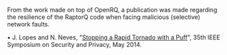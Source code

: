 From the work made on top of OpenRQ, a publication was made regarding the resilience of the RaptorQ code when facing malicious (selective) network faults.

&bull; J. Lopes and N. Neves, "[Stopping a Rapid Tornado with a Puff](http://www.di.fc.ul.pt/~nuno/PAPERS/SP14.pdf)", 35th IEEE Symposium on Security and Privacy, May 2014.
